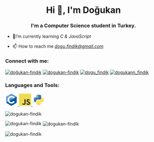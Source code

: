 <h1 align="center">Hi 👋, I'm Doğukan</h1>
<h3 align="center">I'm a Computer Science student in Turkey.</h3>

- 🌱I’m currently learning *C & JavaScript*

- 📫 How to reach me *dogu.findik@gmail.com*

<h3 align="left">Connect with me:</h3>
<p align="left">
<a href="https://www.linkedin.com/in/doğukan-fındık" target="blank"><img align="center" src="https://raw.githubusercontent.com/rahuldkjain/github-profile-readme-generator/master/src/images/icons/Social/linked-in-alt.svg" alt="doğukan-fındık" height="30" width="40" /></a>
<a href="https://leetcode.com/dogu_findik41/" target="blank"><img align="center" src="https://raw.githubusercontent.com/rahuldkjain/github-profile-readme-generator/master/src/images/icons/Social/leet-code.svg" alt="dogukan-findik" height="30" width="40" /></a>
<a href="https://www.hackerrank.com/dogu_findik?hr_r=1" target="blank"><img align="center" src="https://raw.githubusercontent.com/rahuldkjain/github-profile-readme-generator/master/src/images/icons/Social/hackerrank.svg" alt="dogu_findik" height="30" width="40" /></a>
<a href="https://instagram.com/dogukann_findik" target="blank"><img align="center" src="https://raw.githubusercontent.com/rahuldkjain/github-profile-readme-generator/master/src/images/icons/Social/instagram.svg" alt="dogukann_findik" height="30" width="40" /></a>
</p>
<h3 align="left">Languages and Tools:</h3>
<p align="left"> <a href="https://www.cprogramming.com/" target="_blank" rel="noreferrer"> <img src="https://raw.githubusercontent.com/devicons/devicon/master/icons/c/c-original.svg" alt="c" width="40" height="40"/> </a> <a href="https://developer.mozilla.org/en-US/docs/Web/JavaScript" target="_blank" rel="noreferrer"> <img src="https://raw.githubusercontent.com/devicons/devicon/master/icons/javascript/javascript-original.svg" alt="javascript" width="40" height="40"/> </a> <a href="https://www.python.org" target="_blank" rel="noreferrer"> <img src="https://raw.githubusercontent.com/devicons/devicon/master/icons/python/python-original.svg" alt="python" width="40" height="40"/> </a> </p>
<p align="left"> <img src="https://komarev.com/ghpvc/?username=dogukan-findik&label=Profile%20views&color=0e75b6&style=flat" alt="dogukan-findik" /> </p>
<p><img align="left" src="https://github-readme-stats.vercel.app/api/top-langs?username=dogukan-findik&show_icons=true&theme=highcontrast&bg_color=000000&locale=en&layout=compact" alt="dogukan-findik" /></p>

<p>&nbsp;<img align="center" src="https://github-readme-stats.vercel.app/api?username=dogukan-findik&show_icons=true&theme=highcontrast&bg_color=050505&locale=en" alt="dogukan-findik" /></p>

<p><img align="center" src="https://github-readme-streak-stats.herokuapp.com/?user=dogukan-findik&theme=highcontrast" alt="dogukan-findik" /></p>
